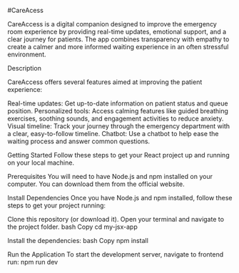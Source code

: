 #CareAcess

CareAccess is a digital companion designed to improve the emergency room experience by providing real-time updates, emotional support, and a clear journey for patients. The app combines transparency with empathy to create a calmer and more informed waiting experience in an often stressful environment.

Description

CareAccess offers several features aimed at improving the patient experience:

Real-time updates: Get up-to-date information on patient status and queue position.
Personalized tools: Access calming features like guided breathing exercises, soothing sounds, and engagement activities to reduce anxiety.
Visual timeline: Track your journey through the emergency department with a clear, easy-to-follow timeline.
Chatbot: Use a chatbot to help ease the waiting process and answer common questions.

Getting Started
Follow these steps to get your React project up and running on your local machine.

Prerequisites
You will need to have Node.js and npm installed on your computer. You can download them from the official website.

Install Dependencies
Once you have Node.js and npm installed, follow these steps to get your project running:

Clone this repository (or download it).
Open your terminal and navigate to the project folder.
bash
Copy
cd my-jsx-app

Install the dependencies:
bash
Copy
npm install

Run the Application
To start the development server, navigate to frontend run:
npm run dev
